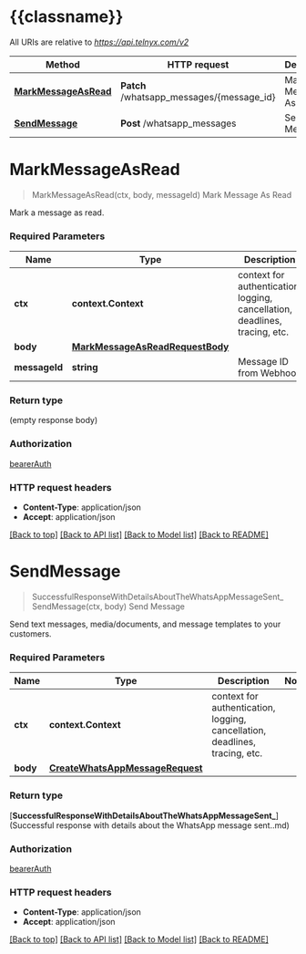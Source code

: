 # {{classname}}

All URIs are relative to *https://api.telnyx.com/v2*

Method | HTTP request | Description
------------- | ------------- | -------------
[**MarkMessageAsRead**](WhatsAppMessagesApi.md#MarkMessageAsRead) | **Patch** /whatsapp_messages/{message_id} | Mark Message As Read
[**SendMessage**](WhatsAppMessagesApi.md#SendMessage) | **Post** /whatsapp_messages | Send Message

# **MarkMessageAsRead**
> MarkMessageAsRead(ctx, body, messageId)
Mark Message As Read

Mark a message as read.

### Required Parameters

Name | Type | Description  | Notes
------------- | ------------- | ------------- | -------------
 **ctx** | **context.Context** | context for authentication, logging, cancellation, deadlines, tracing, etc.
  **body** | [**MarkMessageAsReadRequestBody**](MarkMessageAsReadRequestBody.md)|  | 
  **messageId** | **string**| Message ID from Webhook | 

### Return type

 (empty response body)

### Authorization

[bearerAuth](../README.md#bearerAuth)

### HTTP request headers

 - **Content-Type**: application/json
 - **Accept**: application/json

[[Back to top]](#) [[Back to API list]](../README.md#documentation-for-api-endpoints) [[Back to Model list]](../README.md#documentation-for-models) [[Back to README]](../README.md)

# **SendMessage**
> SuccessfulResponseWithDetailsAboutTheWhatsAppMessageSent_ SendMessage(ctx, body)
Send Message

Send text messages, media/documents, and message templates to your customers.

### Required Parameters

Name | Type | Description  | Notes
------------- | ------------- | ------------- | -------------
 **ctx** | **context.Context** | context for authentication, logging, cancellation, deadlines, tracing, etc.
  **body** | [**CreateWhatsAppMessageRequest**](CreateWhatsAppMessageRequest.md)|  | 

### Return type

[**SuccessfulResponseWithDetailsAboutTheWhatsAppMessageSent_**](Successful response with details about the WhatsApp message sent..md)

### Authorization

[bearerAuth](../README.md#bearerAuth)

### HTTP request headers

 - **Content-Type**: application/json
 - **Accept**: application/json

[[Back to top]](#) [[Back to API list]](../README.md#documentation-for-api-endpoints) [[Back to Model list]](../README.md#documentation-for-models) [[Back to README]](../README.md)

